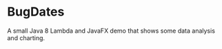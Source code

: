 BugDates
========

A small Java 8 Lambda and JavaFX demo that shows some data analysis
and charting.
